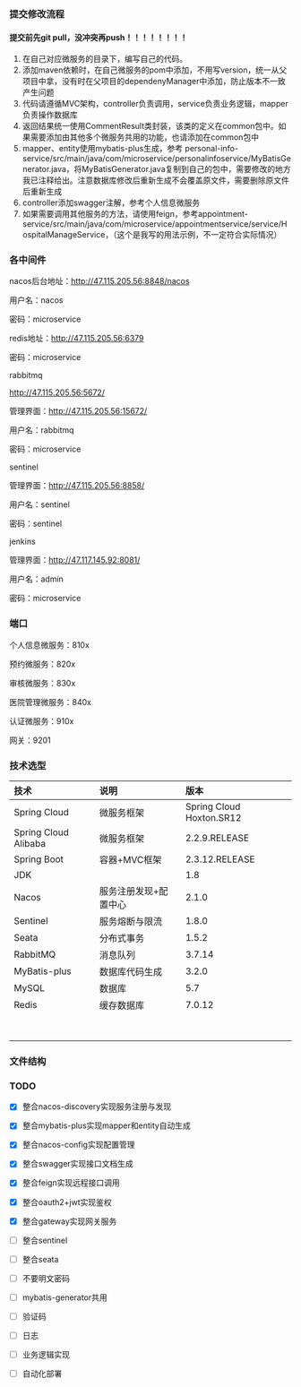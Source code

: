 ### 提交修改流程

#### 提交前先git pull，没冲突再push！！！！！！！！

1. 在自己对应微服务的目录下，编写自己的代码。
2. 添加maven依赖时，在自己微服务的pom中添加，不用写version，统一从父项目中拿，没有时在父项目的dependenyManager中添加，防止版本不一致产生问题
3. 代码请遵循MVC架构，controller负责调用，service负责业务逻辑，mapper负责操作数据库
4. 返回结果统一使用CommentResult类封装，该类的定义在common包中。如果需要添加由其他多个微服务共用的功能，也请添加在common包中
5. mapper、entity使用mybatis-plus生成，参考 personal-info-service/src/main/java/com/microservice/personalinfoservice/MyBatisGenerator.java，将MyBatisGenerator.java复制到自己的包中，需要修改的地方我已注释给出。注意数据库修改后重新生成不会覆盖原文件，需要删除原文件后重新生成
6. controller添加swagger注解，参考个人信息微服务
7. 如果需要调用其他服务的方法，请使用feign，参考appointment-service/src/main/java/com/microservice/appointmentservice/service/HospitalManageService，（这个是我写的用法示例，不一定符合实际情况）



### 各中间件

nacos后台地址：http://47.115.205.56:8848/nacos

用户名：nacos 

密码：microservice



redis地址：http://47.115.205.56:6379

密码：microservice



rabbitmq

http://47.115.205.56:5672/

管理界面：http://47.115.205.56:15672/

用户名：rabbitmq

密码：microservice



sentinel

管理界面：http://47.115.205.56:8858/

用户名：sentinel

密码：sentinel



jenkins

管理界面：http://47.117.145.92:8081/

用户名：admin

密码：microservice



### 端口

个人信息微服务：810x

预约微服务：820x

审核微服务：830x

医院管理微服务：840x



认证微服务：910x

网关：9201



### 技术选型

| 技术                 | 说明                  | 版本                     |
| :------------------- | :-------------------- | :----------------------- |
| Spring Cloud         | 微服务框架            | Spring Cloud Hoxton.SR12 |
| Spring Cloud Alibaba | 微服务框架            | 2.2.9.RELEASE            |
| Spring Boot          | 容器+MVC框架          | 2.3.12.RELEASE           |
| JDK                  |                       | 1.8                      |
| Nacos                | 服务注册发现+配置中心 | 2.1.0                    |
| Sentinel             | 服务熔断与限流        | 1.8.0                    |
| Seata                | 分布式事务            | 1.5.2                    |
| RabbitMQ             | 消息队列              | 3.7.14                   |
| MyBatis-plus         | 数据库代码生成        | 3.2.0                    |
| MySQL                | 数据库                | 5.7                      |
| Redis                | 缓存数据库            | 7.0.12                   |
|                      |                       |                          |
|                      |                       |                          |
|                      |                       |                          |
|                      |                       |                          |
|                      |                       |                          |
|                      |                       |                          |
|                      |                       |                          |
|                      |                       |                          |





### 文件结构





### TODO

- [x] 整合nacos-discovery实现服务注册与发现
- [x] 整合mybatis-plus实现mapper和entity自动生成
- [x] 整合nacos-config实现配置管理
- [x] 整合swagger实现接口文档生成
- [x] 整合feign实现远程接口调用
- [x] 整合oauth2+jwt实现鉴权
- [x] 整合gateway实现网关服务
- [ ] 整合sentinel
- [ ] 整合seata
- [ ] 不要明文密码
- [ ] mybatis-generator共用
- [ ] 验证码
- [ ] 日志
- [ ] 业务逻辑实现
- [ ] 自动化部署



